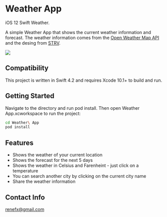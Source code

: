 # Weather App
iOS 12 Swift Weather.

A simple Weather App that shows the current weather information and forecast. The weather information comes from the [Open Weather Map API](http://openweathermap.org/api) and the desing from [STRV](https://scene.zeplin.io/project/5a21639ca775db17f17fef1d). 

![](https://bitbucket.org/renexavier/strv-weather-app/src/master/app-weather.gif)

## Compatibility
This project is written in Swift 4.2 and requires Xcode 10.1+ to build and run.

## Getting Started
Navigate to the directory and run pod install. Then open Weather App.xcworkspace to run the project:
```sh
cd Weather\ App
pod install
```

## Features
* Shows the weather of your current location
* Shows the forecast for the next 5 days
* Shows the weather in Celsius and Farenheint - just click on a temperature
* You can search another city by clicking on the current city name
* Share the weather information


## Contact Info
renefx@gmail.com
